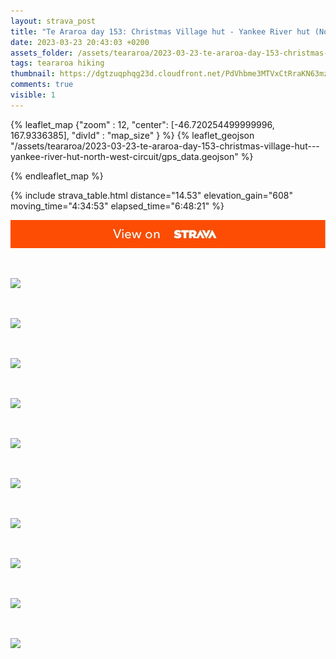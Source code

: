 ```yaml
---
layout: strava_post
title: "Te Araroa day 153: Christmas Village hut - Yankee River hut (North-West circuit)"
date: 2023-03-23 20:43:03 +0200
assets_folder: /assets/teararoa/2023-03-23-te-araroa-day-153-christmas-village-hut---yankee-river-hut-north-west-circuit
tags: teararoa hiking
thumbnail: https://dgtzuqphqg23d.cloudfront.net/PdVhbme3MTVxCtRraKN63mzlrskDI87EL8iqppZzwow-1024x768.jpg
comments: true
visible: 1
---
```



{% leaflet_map {"zoom" : 12,
                  "center": [-46.720254499999996, 167.9336385],
                 "divId" : "map_size" } %}
    {% leaflet_geojson "/assets/teararoa/2023-03-23-te-araroa-day-153-christmas-village-hut---yankee-river-hut-north-west-circuit/gps_data.geojson" %}

{% endleaflet_map %}





{% include strava_table.html distance="14.53" elevation_gain="608" moving_time="4:34:53" elapsed_time="6:48:21" %}

[![](/assets/strava.jpg)](https://www.strava.com/activities/8795431782)


<br />

![](https://dgtzuqphqg23d.cloudfront.net/PdVhbme3MTVxCtRraKN63mzlrskDI87EL8iqppZzwow-1024x768.jpg)


<br />

![](https://dgtzuqphqg23d.cloudfront.net/oiWUIACRJXMbt9i6Wxuz3BZ09DR6OTrTUmRN-Fu77Ys-768x1024.jpg)


<br />

![](https://dgtzuqphqg23d.cloudfront.net/BwHTRT5I8zzQIzJ1NnOWPalCOnmSzRsCbYpSw24xV4M-1024x768.jpg)


<br />

![](https://dgtzuqphqg23d.cloudfront.net/rsIL4x1zJtAHQ8mCTiHuCXMsWRmseVJmUjJJrjZXMHs-1024x768.jpg)


<br />

![](https://dgtzuqphqg23d.cloudfront.net/gYAP7TCsjUbGOG76fBovIwCVRaewWvPnCzN4K8EKCMc-768x1024.jpg)


<br />

![](https://dgtzuqphqg23d.cloudfront.net/sQi5-AJwDEYOZPkeHWjTCEBC2-5t2qhQNV8p_j9OhfE-1024x768.jpg)


<br />

![](https://dgtzuqphqg23d.cloudfront.net/CFrXsZxr3l02WAIf4pLWjEzSjZ05vX_PDWzHeIGoaos-1024x768.jpg)


<br />

![](https://dgtzuqphqg23d.cloudfront.net/Wi3czHAqPGxqG7zJyHq0iPEfgZqz8AKZszKHZhTuRHY-1024x768.jpg)


<br />

![](https://dgtzuqphqg23d.cloudfront.net/azUwC8uUbZWwxjk84j_hRC0lQ4TYNsmyQoYxjxT6gSU-1024x768.jpg)


<br />

![](https://dgtzuqphqg23d.cloudfront.net/o9DL4QSMWJEOgF8ifELNJ3NdB-XK7SJ24VV-BKMaNE0-768x1024.jpg)
